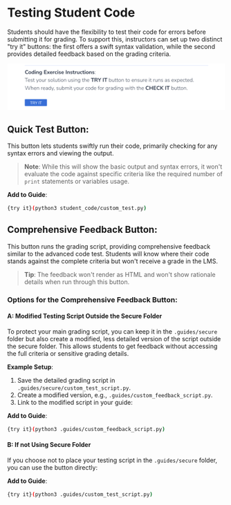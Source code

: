 
# Testing Student Code

Students should have the flexibility to test their code for errors before submitting it for grading. To support this, instructors can set up two distinct "try it" buttons: the first offers a swift syntax validation, while the second provides detailed feedback based on the grading criteria.

![Try It](.guides/img/try-it.png)

## Quick Test Button: 

This button lets students swiftly run their code, primarily checking for any syntax errors and viewing the output.

> **Note**: While this will show the basic output and syntax errors, it won't evaluate the code against specific criteria like the required number of `print` statements or variables usage.

**Add to Guide**: 
```bash
{try it}(python3 student_code/custom_test.py)
```

## Comprehensive Feedback Button: 

This button runs the grading script, providing comprehensive feedback similar to the advanced code test. Students will know where their code stands against the complete criteria but won't receive a grade in the LMS.

> **Tip**: The feedback won't render as HTML and won't show rationale details when run through this button.

### Options for the Comprehensive Feedback Button:

#### A: Modified Testing Script Outside the Secure Folder

To protect your main grading script, you can keep it in the `.guides/secure` folder but also create a modified, less detailed version of the script outside the secure folder. This allows students to get feedback without accessing the full criteria or sensitive grading details.

**Example Setup**:
1. Save the detailed grading script in `.guides/secure/custom_test_script.py`.
2. Create a modified version, e.g., `.guides/custom_feedback_script.py`.
3. Link to the modified script in your guide:

**Add to Guide**: 
```bash
{try it}(python3 .guides/custom_feedback_script.py)
```
#### B: If not Using Secure Folder

If you choose not to place your testing script in the `.guides/secure` folder, you can use the button directly:

**Add to Guide**: 
```bash
{try it}(python3 .guides/custom_test_script.py)
```

